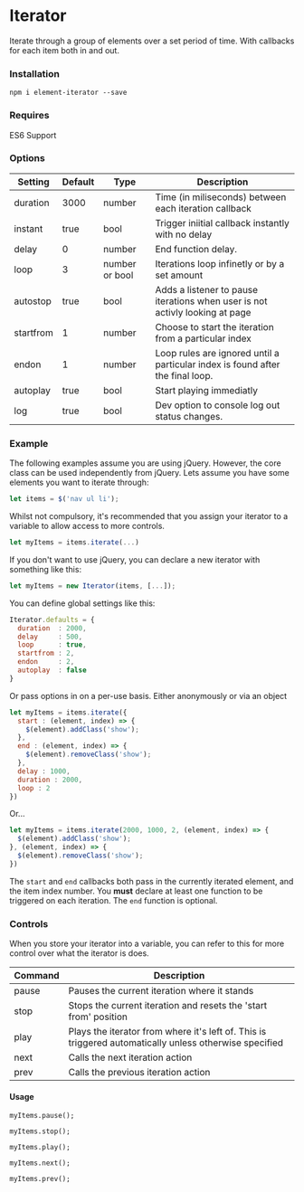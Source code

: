 
# Iterator

Iterate through a group of elements over a set period of time. With callbacks for each item both in and out.

### Installation

```
npm i element-iterator --save
```

### Requires
ES6 Support


### Options
| Setting | Default | Type | Description |
| -- | -- | -- | -- |
| duration  | 3000  | number | Time (in miliseconds) between each iteration callback |
| instant   | true  | bool | Trigger iniitial callback instantly with no delay |
| delay     | 0     | number | End function delay. |
| loop      | 3     | number or bool | Iterations loop infinetly or by a set amount |
| autostop  | true  | bool | Adds a listener to pause iterations when user is not activly looking at page |
| startfrom | 1     | number | Choose to start the iteration from a particular index |
| endon     | 1     | number | Loop rules are ignored until a particular index is found after the final loop. |
| autoplay  | true  | bool | Start playing immediatly |
| log       | true   | bool | Dev option to console log out status changes. |

### Example

The following examples assume you are using jQuery. However, the core class can be used independently from jQuery.  Lets assume you have some elements you want to iterate through:

```js
let items = $('nav ul li');
```
Whilst not compulsory, it's recommended that you assign your iterator to a variable to allow access to more controls.
```js
let myItems = items.iterate(...)
```
If you don't want to use jQuery, you can declare a new iterator with something like this:
```js
let myItems = new Iterator(items, [...]);
```

You can define global settings like this:
```js
Iterator.defaults = {
  duration  : 2000,
  delay     : 500,
  loop      : true,
  startfrom : 2,
  endon     : 2,
  autoplay  : false
}
```
Or pass options in on a per-use basis. Either anonymously or via an object

```js
let myItems = items.iterate({
  start : (element, index) => {
    $(element).addClass('show');
  },
  end : (element, index) => {
    $(element).removeClass('show');
  },
  delay : 1000,
  duration : 2000,
  loop : 2
})
```
Or...
```js
let myItems = items.iterate(2000, 1000, 2, (element, index) => {
  $(element).addClass('show');
}, (element, index) => {
  $(element).removeClass('show');
})
```

The ```start``` and ```end``` callbacks both pass in the currently iterated element, and the item index number.  You **must** declare at least one function to be triggered on each iteration. The ```end``` function is optional.

### Controls

When you store your iterator into a variable, you can refer to this for more control over what the iterator is does.

| Command | Description |
| -- | -- |
| pause | Pauses the current iteration where it stands |
| stop  | Stops the current iteration and resets the 'start from' position |
| play  | Plays the iterator from where it's left of. This is triggered automatically unless otherwise specified |
| next  | Calls the next iteration action |
| prev  | Calls the previous iteration action |

#### Usage
```
myItems.pause();
```
```
myItems.stop();
```
```
myItems.play();
```
```
myItems.next();
```
```
myItems.prev();
```
